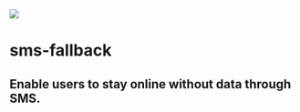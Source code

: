 <img src="https://raw.github.com/MathiasGr/sms-fallback/master/images/logo-smsfallback.png" />

# sms-fallback

## Enable users to stay online without data through SMS.